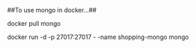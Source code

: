﻿##To use mongo in docker...##

docker pull mongo

docker run -d -p 27017:27017 - -name shopping-mongo mongo